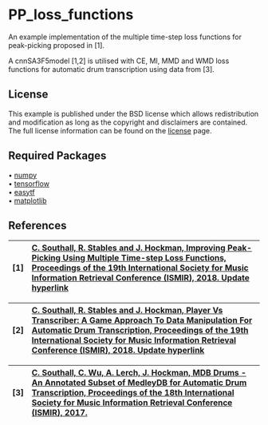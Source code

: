 # PP_loss_functions

An example implementation of the multiple time-step loss functions for peak-picking proposed in [1].

A cnnSA3F5model [1,2] is utilised with CE, MI, MMD and WMD loss functions for automatic drum transcription using data from [3]. 

## License

This example  is published under the BSD license which allows redistribution and modification as long as the copyright and disclaimers are contained. The full license information can be found on the [license](https://github.com/CarlSouthall/PP_loss_functions/blob/master/LICENSE) page. 

## Required Packages

• [numpy](https://www.numpy.org)   
• [tensorflow](https://www.tensorflow.org/)  
• [easytf](https://github.com/CarlSouthall/easytf)  
• [matplotlib](https://matplotlib.org/)

## References


| **[1]** |                  **[C. Southall, R. Stables and J. Hockman, Improving Peak-Picking Using Multiple Time-step Loss Functions, Proceedings of the 19th International Society for Music Information Retrieval Conference (ISMIR), 2018. Update hyperlink](https://carlsouthall.files.wordpress.com/2017/12/ismir2017mdbdrums.pdf)**|
| :---- | :--- |

| **[2]** |                  **[C. Southall, R. Stables and J. Hockman, Player Vs Transcriber: A Game Approach To Data Manipulation For Automatic Drum Transcription, Proceedings of the 19th International Society for Music Information Retrieval Conference (ISMIR), 2018. Update hyperlink](https://carlsouthall.files.wordpress.com/2017/12/ismir2017mdbdrums.pdf)**|
| :---- | :--- |

| **[3]** |                  **[C. Southall, C. Wu, A. Lerch, J. Hockman, MDB Drums - An Annotated Subset of MedleyDB for Automatic Drum Transcription, Proceedings of the 18th International Society for Music Information Retrieval Conference (ISMIR), 2017.](https://carlsouthall.files.wordpress.com/2017/12/ismir2017mdbdrums.pdf)**|
| :---- | :--- |



